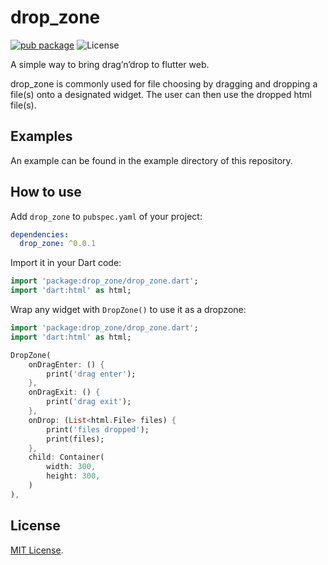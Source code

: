# drop_zone

[![pub package](https://img.shields.io/pub/v/drop_zone.svg)](https://pub.dev/packages/drop_zone)
![License](https://img.shields.io/github/license/derrick56007/drop_zone)

A simple way to bring drag’n’drop to flutter web.

drop_zone is commonly used for file choosing by dragging and dropping a file(s) onto a designated widget. The user can then use the dropped html file(s).

## Examples

An example can be found in the example directory of this repository.

## How to use

Add `drop_zone` to `pubspec.yaml` of your project:

```yaml
dependencies:
  drop_zone: ^0.0.1
```

Import it in your Dart code:

```dart
import 'package:drop_zone/drop_zone.dart';
import 'dart:html' as html;
```

Wrap any widget with `DropZone()` to use it as a dropzone:

```dart
import 'package:drop_zone/drop_zone.dart';
import 'dart:html' as html;

DropZone(
    onDragEnter: () {
        print('drag enter');
    },
    onDragExit: () {
        print('drag exit');
    },
    onDrop: (List<html.File> files) {
        print('files dropped');
        print(files);
    },
    child: Container(
        width: 300,
        height: 300,
    )
),
```

## License

[MIT License](https://github.com/derrick56007/drop_zone/blob/main/LICENSE).
